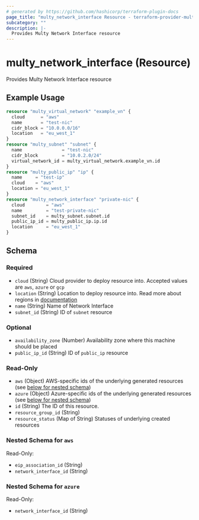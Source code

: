 ```yaml
---
# generated by https://github.com/hashicorp/terraform-plugin-docs
page_title: "multy_network_interface Resource - terraform-provider-multy"
subcategory: ""
description: |-
  Provides Multy Network Interface resource
---
```


# multy_network_interface (Resource)

Provides Multy Network Interface resource

## Example Usage

```terraform
resource "multy_virtual_network" "example_vn" {
  cloud      = "aws"
  name       = "test-nic"
  cidr_block = "10.0.0.0/16"
  location   = "eu_west_1"
}
resource "multy_subnet" "subnet" {
  name               = "test-nic"
  cidr_block         = "10.0.2.0/24"
  virtual_network_id = multy_virtual_network.example_vn.id
}
resource "multy_public_ip" "ip" {
  name     = "test-ip"
  cloud    = "aws"
  location = "eu_west_1"
}
resource "multy_network_interface" "private-nic" {
  cloud        = "aws"
  name         = "test-private-nic"
  subnet_id    = multy_subnet.subnet.id
  public_ip_id = multy_public_ip.ip.id
  location     = "eu_west_1"
}
```

<!-- schema generated by tfplugindocs -->
## Schema

### Required

- `cloud` (String) Cloud provider to deploy resource into. Accepted values are `aws`, `azure` or `gcp`
- `location` (String) Location to deploy resource into. Read more about regions in [documentation](https://docs.multy.dev/regions)
- `name` (String) Name of Network Interface
- `subnet_id` (String) ID of `subnet` resource

### Optional

- `availability_zone` (Number) Availability zone where this machine should be placed
- `public_ip_id` (String) ID of `public_ip` resource

### Read-Only

- `aws` (Object) AWS-specific ids of the underlying generated resources (see [below for nested schema](#nestedatt--aws))
- `azure` (Object) Azure-specific ids of the underlying generated resources (see [below for nested schema](#nestedatt--azure))
- `id` (String) The ID of this resource.
- `resource_group_id` (String)
- `resource_status` (Map of String) Statuses of underlying created resources

<a id="nestedatt--aws"></a>
### Nested Schema for `aws`

Read-Only:

- `eip_association_id` (String)
- `network_interface_id` (String)


<a id="nestedatt--azure"></a>
### Nested Schema for `azure`

Read-Only:

- `network_interface_id` (String)



